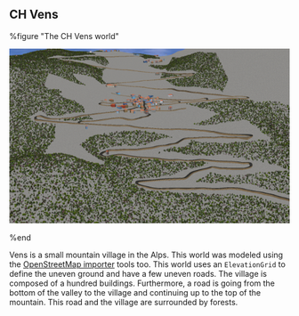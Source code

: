 ## CH Vens

%figure "The CH Vens world"

![vens.png](images/vens.png)

%end

Vens is a small mountain village in the Alps.
This world was modeled using the [OpenStreetMap importer](openstreetmap-importer.md) tools too.
This world uses an `ElevationGrid` to define the uneven ground and have a few uneven roads.
The village is composed of a hundred buildings.
Furthermore, a road is going from the bottom of the valley to the village and continuing up to the top of the mountain.
This road and the village are surrounded by forests.
